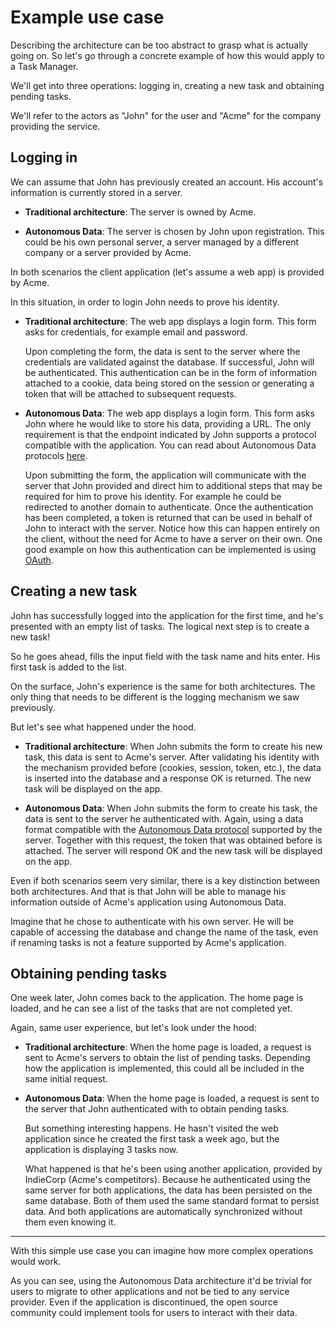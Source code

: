 # Example use case

Describing the architecture can be too abstract to grasp what is actually going on. So let's go through a concrete example of how this would apply to a Task Manager.

We'll get into three operations: logging in, creating a new task and obtaining pending tasks.

We'll refer to the actors as "John" for the user and "Acme" for the company providing the service.

## Logging in

We can assume that John has previously created an account. His account's information is currently stored in a server.

- **Traditional architecture**: The server is owned by Acme.

- **Autonomous Data**: The server is chosen by John upon registration. This could be his own personal server, a server managed by a different company or a server provided by Acme.

In both scenarios the client application (let's assume a web app) is provided by Acme.

In this situation, in order to login John needs to prove his identity.

- **Traditional architecture**: The web app displays a login form. This form asks for credentials, for example email and password.

  Upon completing the form, the data is sent to the server where the credentials are validated against the database. If successful, John will be authenticated. This authentication can be in the form of information attached to a cookie, data being stored on the session or generating a token that will be attached to subsequent requests.

- **Autonomous Data**: The web app displays a login form. This form asks John where he would like to store his data, providing a URL. The only requirement is that the endpoint indicated by John supports a protocol compatible with the application. You can read about Autonomous Data protocols [here](/protocols-and-implementations.html).

  Upon submitting the form, the application will communicate with the server that John provided and direct him to additional steps that may be required for him to prove his identity. For example he could be redirected to another domain to authenticate. Once the authentication has been completed, a token is returned that can be used in behalf of John to interact with the server. Notice how this can happen entirely on the client, without the need for Acme to have a server on their own. One good example on how this authentication can be implemented is using [OAuth](https://oauth.net).

## Creating a new task

John has successfully logged into the application for the first time, and he's presented with an empty list of tasks. The logical next step is to create a new task!

So he goes ahead, fills the input field with the task name and hits enter. His first task is added to the list.

On the surface, John's experience is the same for both architectures. The only thing that needs to be different is the logging mechanism we saw previously.

But let's see what happened under the hood.

- **Traditional architecture**: When John submits the form to create his new task, this data is sent to Acme's server. After validating his identity with the mechanism provided before (cookies, session, token, etc.), the data is inserted into the database and a response OK is returned. The new task will be displayed on the app.

- **Autonomous Data**: When John submits the form to create his task, the data is sent to the server he authenticated with. Again, using a data format compatible with the [Autonomous Data protocol](/protocols-and-implementations.html) supported by the server. Together with this request, the token that was obtained before is attached. The server will respond OK and the new task will be displayed on the app.

Even if both scenarios seem very similar, there is a key distinction between both architectures. And that is that John will be able to manage his information outside of Acme's application using Autonomous Data.

Imagine that he chose to authenticate with his own server. He will be capable of accessing the database and change the name of the task, even if renaming tasks is not a feature supported by Acme's application.

## Obtaining pending tasks

One week later, John comes back to the application. The home page is loaded, and he can see a list of the tasks that are not completed yet.

Again, same user experience, but let's look under the hood:

- **Traditional architecture**: When the home page is loaded, a request is sent to Acme's servers to obtain the list of pending tasks. Depending how the application is implemented, this could all be included in the same initial request.

- **Autonomous Data**: When the home page is loaded, a request is sent to the server that John authenticated with to obtain pending tasks.

  But something interesting happens. He hasn't visited the web application since he created the first task a week ago, but the application is displaying 3 tasks now.

  What happened is that he's been using another application, provided by IndieCorp (Acme's competitors). Because he authenticated using the same server for both applications, the data has been persisted on the same database. Both of them used the same standard format to persist data. And both applications are automatically synchronized without them even knowing it.

-----

With this simple use case you can imagine how more complex operations would work.

As you can see, using the Autonomous Data architecture it'd be trivial for users to migrate to other applications and not be tied to any service provider. Even if the application is discontinued, the open source community could implement tools for users to interact with their data.
